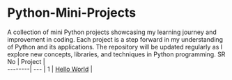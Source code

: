 # Python-Mini-Projects
A collection of mini Python projects showcasing my learning journey and improvement in coding. Each project is a step forward in my understanding of Python and its applications. The repository will be updated regularly as I explore new concepts, libraries, and techniques in Python programming.
SR No   | Project |   
--------| --- |
   1    | [Hello World](https://github.com/Python-World/python-mini-projects/tree/master/projects/Hello) | 
